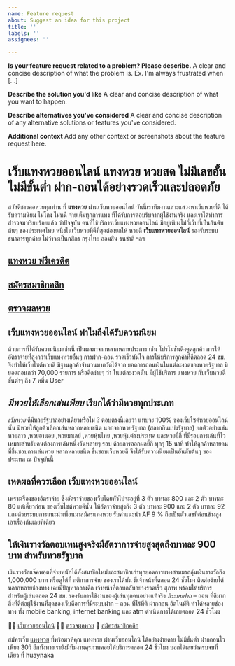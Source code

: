 ```yaml
---
name: Feature request
about: Suggest an idea for this project
title: ''
labels: ''
assignees: ''

---
```


**Is your feature request related to a problem? Please describe.**
A clear and concise description of what the problem is. Ex. I'm always frustrated when [...]

**Describe the solution you'd like**
A clear and concise description of what you want to happen.

**Describe alternatives you've considered**
A clear and concise description of any alternative solutions or features you've considered.

**Additional context**
Add any other context or screenshots about the feature request here.

# เว็บแทงหวยออนไลน์ แทงหวย หวยสด ไม่มีเลขอั้น ไม่มีขั้นต่ำ ฝาก-ถอนได้อย่างรวดเร็วและปลอดภัย

สวัสดีชาวคอหวยทุกท่าน ที่ **แทงหวย** ผ่านเว็บหวยออนไลน์ วันนี้เราทีมงานเสาะแสวงหาเว็บหวยที่ดี ได้รับความนิยม ไม่โกง ไม่หนี จ่ายเต็มทุกการแทง ที่ได้รับการตอบรับจากผู้ใช้งานจริง และเราได้ทำการสำรวจมาเรียบร้อยแล้ว ว่าปัจจุบัน คนที่ใช้บริการเว็บแทงหวยออนไลน์ มีอยู่เพียงไม่กี่เว็บที่เป็นอันดับต้นๆ ของประเทศไทย หนึ่งในเว็บหวยที่ดีที่สุดต้องยกให้ หวยดี **เว็บแทงหวยออนไลน์** รองรับระบบธนาคารทุกค่าย ไม่ว่าจะเป็นกสิกร กรุงไทย ออมสิน ธนชาติ ฯลฯ

##  [แทงหวย ฟรีเครดิต](https://www.google.bg/url?sa=t&url=https://aaaknights.com/ "แทงหวย ฟรีเครดิต")

##  [สมัครสมาชิกคลิก](https://www.google.bg/url?sa=t&url=https://tang.huaynaka.com/auth/registration)

##  [ตรวจผลหวย](http://www.google.at/url?sa=t&url=https://huaynaka.com/%e0%b8%95%e0%b8%a3%e0%b8%a7%e0%b8%88%e0%b8%9c%e0%b8%a5%e0%b8%ab%e0%b8%a7%e0%b8%a2/ "ตรวจผลหวย")

## เว็บแทงหวยออนไลน์ ทำไมถึงได้รับความนิยม
ด้วยการที่ได้รับความนิยมเช่นนี้ เป็นผลมาจากหลากหลายประการ เช่น โปรโมชั่นดึงดูดลูกค้า การให้อัตราจ่ายที่สูงกว่าเว็บแทงหวยอื่นๆ การฝาก-ถอน รวดเร็วทันใจ การให้บริการลูกค้าที่ดีตลอด 24 ชม. จึงทำให้เว็บไซต์หวยดี มีฐานลูกค้าจำนวนมากวัดได้จาก ยอดการถอนเงินในแต่ละงวดของหวยรัฐบาล มียอดถอนกว่า 70,000 รายการ หรือคิดง่ายๆ ว่า ในแต่ละงวดนั้น มีผู้ใช้บริการ แทงหวย กับเว็บหวยดี ขั้นต่ำๆ ถึง 7 หมื่น User

## *มีหวยให้เลือกเล่นเพียบ* เรียกได้ว่ามีหวยทุกประเภท

*เว็บหวย* ดีมีหวยรัฐบาลอย่างเดียวหรือไม่ ? ตอบตรงนี้เลยว่า แทบจะ 100% ของเว็บไซต์หวยออนไลน์นั้น มีหวยให้ลูกค้าเลือกเล่นหลากหลายชนิด นอกจากหวยรัฐบาล (สลากกินแบ่งรัฐบาล)  ยกตัวอย่างเช่น หวยลาว ,หวยฮานอย ,หวยมาเลย์ ,หวยหุ้นไทย ,หวยหุ้นต่างประเทศ และหวยยี่กี ที่มีรอบการเล่นที่ไว เหมาะสำหรับคนต้องการเล่นหนึ่งวันหลายๆ รอบ ด้วยการออกผลยี่กี ทุกๆ 15 นาที ทำให้ลูกค้าหลายคนที่ชื่นชอบการเล่นหวย หลากหลายชนิด ชื่นชอบเว็บหวยดี จึงได้รับความนิยมเป็นอันดับต้นๆ ของประเทศ ณ ปัจจุบันนี้

## เหตผลที่ควรเลือก **เว็บแทงหวยออนไลน์**

เพราะเรื่องของอัตราจ่าย ซึ่งอัตราจ่ายของเว็บโดยทั่วไปจะอยู่ที่ 3 ตัว บาทละ 800 และ 2 ตัว บาทละ 80 แต่เดี๋ยวก่อน ของเว็บไซต์หวยดีนั้น ให้อัตราจ่ายสูงถึง 3 ตัว บาทละ 900 และ 2 ตัว บาทละ 92 แถมด้วยระบบการแนะนำเพื่อนมาสมัครแทงหวย รับค่าแนะนำ AF 9 % ถือเป็นตัวเลขที่ค่อนข้างสูงเอาเรื่องกันเลยทีเดียว

## ให้เงินรางวัลตอบเทนสูงจริงมีอัตราการจ่ายสูงสุดถึงบาทละ 900 บาท สำหรับหวยรัฐบาล

เงินรางวัลแจ๊คพอตที่จ่ายหนักได้ทั้งสมาชิกใหม่และสมาชิกเก่าทุกยอดการแทงสามมรถลุ้นเงินรางวัลถึง 1,000,000 บาท หรือดูได้ที่ กติกาการจ่าย ของเราได้ทัน
มีเจ้าหน้าที่ตลอด 24 ชั่วโมง ติดต่อง่ายได้หลากหลายช่องทาง เคยมีปัญหากลางดึก เจ้าหน้าที่ตอบกลับอย่างรวดเร็ว สุภาพ พร้อมให้บริการ สำหรับผู้เล่นตลอด 24 ชม. รองรับการใช้งานของผู้เล่นทุกคนอย่างแท้จริง
*มีระบบฝาก* – ถอน ที่ดีมาก สิ่งที่ดีต่อผู้ใช้งานที่สุดของเว็บคือการที่มีระบบฝาก – ถอน ที่ไร้ที่ติ ฝากถอน อัตโนมัติ ทำได้หลายช่องทาง ทั้ง mobile banking, internet banking และ atm ดำเนินการได้เลยตลอด 24 ชั่วโมง


👨‍🚀 [เว็บหวยออนไลน์](http://maps.google.com.bd/url?sa=t&url=https://huaynaka.com/)
👩‍⚖️ [ตรวจผลหวย](http://www.google.at/url?sa=t&url=https://huaynaka.com/%e0%b8%95%e0%b8%a3%e0%b8%a7%e0%b8%88%e0%b8%9c%e0%b8%a5%e0%b8%ab%e0%b8%a7%e0%b8%a2/ "ตรวจผลหวย")
🧝 [สมัครสมาชิกคลิก](http://images.google.al/url?sa=t&url=https://tang.huaynaka.com/auth/registration)

สมัครเว็บ [แทงหวย](https://images.google.com.ag/url?sa=t&url=https://huaynaka.com/) ที่พร้อมวห้คุณ แทงหวย ผ่านเว็บออนไลน์ ได้อย่างง่ายดาย ไม่มีขั้นต่ำ ฝากถอนไว เพียง 30วิ อีกทั้งทางเรายังมีทีมงานคุรภาพคอยให้บริการตลอด 24 ชั่วโมง บอกได้เลยว่าครบจบที่เดียว ที่ huaynaka
